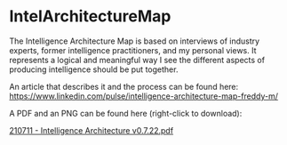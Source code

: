 # IntelArchitectureMap

The Intelligence Architecture Map is based on interviews of industry experts, former intelligence practitioners, and my personal views. It represents a logical and meaningful way I see the different aspects of producing intelligence should be put together.

An article that describes it and the process can be found here: https://www.linkedin.com/pulse/intelligence-architecture-map-freddy-m/

A PDF and an PNG can be found here (right-click to download):


[210711 - Intelligence Architecture v0.7.22.pdf](https://github.com/Errum/IntelArchitectureMap/files/6801535/210711.-.Intelligence.Architecture.v0.7.22.pdf)
